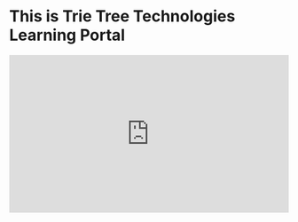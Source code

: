 <h1> This is Trie Tree Technologies Learning Portal </h1>
<div style="padding:56.25% 0 0 0;position:relative;"><iframe src="https://player.vimeo.com/video/724344885?h=a2f77cb6a6&amp;badge=0&amp;autopause=0&amp;player_id=0&amp;app_id=58479" frameborder="0" allow="autoplay; fullscreen; picture-in-picture" allowfullscreen style="position:absolute;top:0;left:0;width:100%;height:100%;" title="CD-Docker-II"></iframe></div><script src="https://player.vimeo.com/api/player.js"></script>
